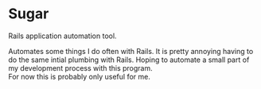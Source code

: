 # Sugar

Rails application automation tool.    

Automates some things I do often with Rails. It is pretty annoying having to do the same intial plumbing with Rails. Hoping to automate a small part of my development process with this program.      
For now this is probably only useful for me.    
